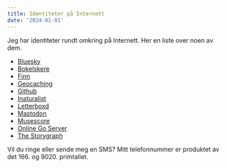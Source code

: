 ```yaml
---
title: Identiteter på Internett
date: '2024-01-01'
---
```


Jeg har identiteter rundt omkring på Internett. Her en liste over noen av dem.

- [Bluesky](https://bsky.app/profile/hjullaster.bsky.social)
- [Bokelskere](https://bokelskere.no/Stig)
- [Finn](https://www.finn.no/profile?userId=1718889862)
- [Geocaching](https://www.geocaching.com/p/?guid=db9ebdb2-7a5d-4744-bde7-97a9ea17c82a)
- [Github](https://github.com/Stigjb)
- [Inaturalist](https://www.inaturalist.org/people/stigjohan)
- [Letterboxd](https://letterboxd.com/hjullaster/)
- [Mastodon](https://snabelen.no/@stig)
- [Musescore](https://musescore.com/stig)
- [Online Go Server](https://online-go.com/player/94272/)
- [The Storygraph](https://app.thestorygraph.com/profile/hjullaster)

Vil du ringe eller sende meg en SMS? Mitt telefonnummer er produktet av det 166. og 9020.
primtallet.
